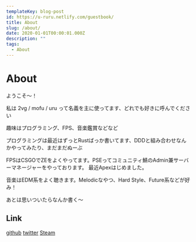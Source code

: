 ```yaml
---
templateKey: blog-post
id: https://u-ruru.netlify.com/guestbook/
title: About
slug: /about/
date: 2020-01-01T00:00:01.000Z
description: ""
tags:
  - About
---
```


# About

ようこそ～！

私は 2vg / mofu / uru って名義を主に使ってます、どれでも好きに呼んでください

趣味はプログラミング、FPS、音楽鑑賞などなど

プログラミングは最近はずっとRustばっか書いてます、DDDと組み合わせなんかやってみたり、まだまだぬーぶ

FPSはCSGOでZEをよくやってます。PSEってコミュニティ鯖のAdmin兼サーバーマネージャーをやっております。
最近Apexはじめました。

音楽はEDM系をよく聴きます。Melodicなやつ、Hard Style、Future系などが好み！

あとは思いついたらなんか書く～

## Link

[github](https://github.com/2vg)
[twitter](https://twitter.com/2vg)
[Steam](https://steamcommunity.com/id/kattanElite)
